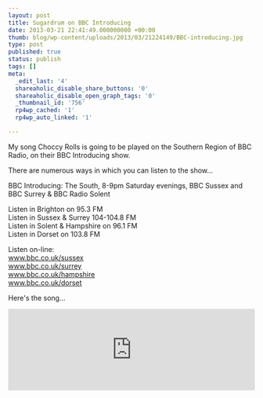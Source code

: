 ```yaml
---
layout: post
title: Sugardrum on BBC Introducing
date: 2013-03-21 22:41:49.000000000 +00:00
thumb: blog/wp-content/uploads/2013/03/21224149/BBC-introducing.jpg
type: post
published: true
status: publish
tags: []
meta:
  _edit_last: '4'
  shareaholic_disable_share_buttons: '0'
  shareaholic_disable_open_graph_tags: '0'
  _thumbnail_id: '756'
  rp4wp_cached: '1'
  rp4wp_auto_linked: '1'

---
```

<p>My song Choccy Rolls is going to be played on the Southern Region of BBC Radio, on their BBC Introducing show.</p>
<p>There are numerous ways in which you can listen to the show...</p>

<p>BBC Introducing: The South, 8-9pm Saturday evenings, BBC Sussex and BBC Surrey &amp; BBC Radio Solent</p>
<p>Listen in Brighton on 95.3 FM<br />
Listen in Sussex &amp; Surrey 104-104.8 FM<br />
Listen in Solent &amp; Hampshire on 96.1 FM<br />
Listen in Dorset on 103.8 FM</p>
<p>Listen on-line:<br />
<a title="BBC Radio Sussex" href="//www.bbc.co.uk/sussex">www.bbc.co.uk/sussex</a><br />
<a title="BBC Radio Surrey" href="//www.bbc.co.uk/surrey">www.bbc.co.uk/surrey</a><br />
<a title="BBC Radio Hampshire" href="//www.bbc.co.uk/hampshire">www.bbc.co.uk/hampshire</a><br />
<a title="BBC Radio Dorset" href="//www.bbc.co.uk/dorset">www.bbc.co.uk/dorset</a></p>
<p>Here's the song...</p>
<p><iframe width="100%" height="166" scrolling="no" frameborder="no" src="https://w.soundcloud.com/player/?url=http%3A%2F%2Fapi.soundcloud.com%2Ftracks%2F84317584"></iframe></p>
